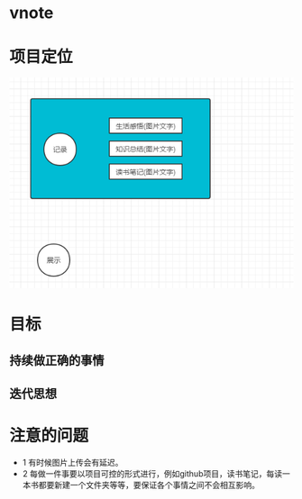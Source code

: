 # vnote

# 项目定位
![](images/项目定位.png)

# 目标
## 持续做正确的事情
## 迭代思想



# 注意的问题
- 1 有时候图片上传会有延迟。 
- 2 每做一件事要以项目可控的形式进行，例如github项目，读书笔记，每读一本书都要新建一个文件夹等等，要保证各个事情之间不会相互影响。
 
